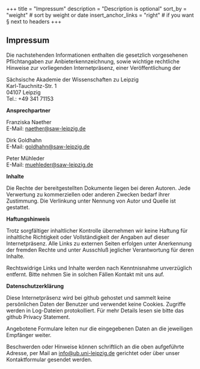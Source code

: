 +++
title = "Impressum"
description = "Description is optional"
sort_by = "weight" # sort by weight or date
insert_anchor_links = "right" # if you want § next to headers
+++

## Impressum


Die nachstehenden Informationen enthalten die gesetzlich vorgesehenen Pflichtangaben zur Anbieterkennzeichnung, sowie wichtige rechtliche Hinweise zur vorliegenden Internetpräsenz, einer Veröffentlichung der

Sächsische Akademie der Wissenschaften zu Leipzig\
Karl-Tauchnitz-Str. 1\
04107 Leipzig\
Tel.: +49 341 71153

**Ansprechpartner**

Franziska Naether\
E-Mail: naether@saw-leipzig.de

Dirk Goldhahn\
E-Mail: goldhahn@saw-leipzig.de

Peter Mühleder\
E-Mail: muehleder@saw-leipzig.de

**Inhalte**

Die Rechte der bereitgestellten Dokumente liegen bei deren Autoren. Jede Verwertung zu kommerziellen oder anderen Zwecken bedarf ihrer Zustimmung. Die Verlinkung unter Nennung von Autor und Quelle ist gestattet.

**Haftungshinweis**

Trotz sorgfältiger inhaltlicher Kontrolle übernehmen wir keine Haftung für inhaltliche Richtigkeit oder Vollständigkeit der Angaben auf dieser Internetpräsenz. Alle Links zu externen Seiten erfolgen unter Anerkennung der fremden Rechte und unter Ausschluß jeglicher Verantwortung für deren Inhalte.

Rechtswidrige Links und Inhalte werden nach Kenntnisnahme unverzüglich entfernt. Bitte nehmen Sie in solchen Fällen Kontakt mit uns auf.

**Datenschutzerklärung**

Diese Internetpräsenz wird bei github gehostet und sammelt keine persönlichen Daten der Benutzer und verwendet keine Cookies. Zugriffe werden in Log-Dateien protokolliert. Für mehr Details lesen sie bitte das github Privacy Statement.

Angebotene Formulare leiten nur die eingegebenen Daten an die jeweiligen Empfänger weiter.

Beschwerden oder Hinweise können schriftlich an die oben aufgeführte Adresse, per Mail an info@ub.uni-leipzig.de gerichtet oder über unser Kontaktformular gesendet werden.
